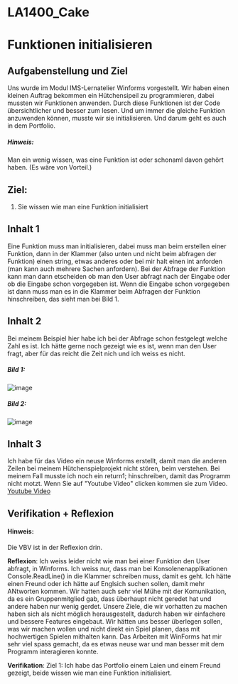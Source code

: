 # LA1400_Cake
# Funktionen initialisieren

## Aufgabenstellung und Ziel

Uns wurde im Modul IMS-Lernatelier Winforms vorgestellt. Wir haben einen kleinen Auftrag bekommen ein Hütchensipeil zu programmieren, dabei mussten wir Funktionen anwenden. Durch diese Funktionen ist der Code übersichtlicher und besser zum lesen. Und um immer die gleiche Funktion anzuwenden können, musste wir sie initialisieren. Und darum geht es auch in dem Portfolio.
##### Hinweis:
Man ein wenig wissen, was eine Funktion ist oder schonaml davon gehört haben. (Es wäre von Vorteil.)

## Ziel:
1. Sie wissen wie man eine Funktion initialisiert

## Inhalt 1

Eine Funktion muss man initialisieren, dabei muss man beim erstellen einer Funktion, dann in der Klammer (also unten und nicht beim abfragen der Funktion) einen string, etwas anderes oder bei mir halt einen int anforden (man kann auch mehrere Sachen anfordern). Bei der Abfrage der Funktion kann man dann etscheiden ob man den User abfragt nach der Eingabe oder ob die Eingabe schon vorgegeben ist. Wenn die Eingabe schon vorgegeben ist dann muss man es in die Klammer beim Abfragen der Funktion hinschreiben, das sieht man bei Bild 1.

## Inhalt 2
Bei meinem Beispiel hier habe ich bei der Abfrage schon festgelegt welche Zahl es ist. Ich hätte gerne noch gezeigt wie es ist, wenn man den User fragt, aber für das reicht die Zeit nich und ich weiss es nicht.
##### Bild 1:
![image](https://cdn.discordapp.com/attachments/900403632611155968/923135612754735125/unknown.png)
##### Bild 2:
![image](https://cdn.discordapp.com/attachments/900403632611155968/923143873482616892/unknown.png)


## Inhalt 3

Ich habe für das Video ein neuse Winforms erstellt, damit man die anderen Zeilen bei meinem Hütchenspielprojekt nicht stören, beim verstehen.
Bei meinem Fall musste ich noch ein return1; hinschreiben, damit das Programm nicht motzt. Wenn Sie auf "Youtube Video" clicken kommen sie zum Video.
[Youtube Video](https://youtu.be/EWg9SQYglAg)

## Verifikation + Reflexion 
#### Hinweis: 
Die VBV ist in der Reflexion drin.

**Reflexion**:
Ich weiss leider nicht wie man bei einer Funktion den User abfragt, in Winforms. Ich weiss nur, dass man bei Konsolenenapplikationen Console.ReadLine() in die Klammer schreiben muss, damit es geht. Ich hätte einen Freund oder ich hätte auf Englsich suchen sollen, damit mehr ANtworten kommen. Wir hatten auch sehr viel Mühe mit der Komunikation, da es ein Gruppenmitglied gab, dass überhaupt nicht geredet hat und andere haben nur wenig gerdet. Unsere Ziele, die wir vorhatten zu machen haben sich als nicht möglich herausgestellt, dadurch haben wir einfachere und bessere Features eingebaut. Wir hätten uns besser überlegen sollen, was wir machen wollen und nicht direkt ein Spiel planen, dass mit hochwertigen Spielen mithalten kann. Das Arbeiten mit WinForms hat mir sehr viel spass gemacht, da es etwas neuse war und man besser mit dem Programm interagieren konnte.

**Verifikation**:
Ziel 1: Ich habe das Portfolio einem Laien und einem Freund gezeigt, beide wissen wie man eine Funktion initialisiert.
